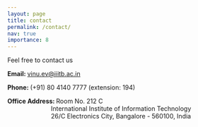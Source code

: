 ```yaml
---
layout: page
title: contact
permalink: /contact/
nav: true
importance: 8
---
```


Feel free to contact us

<b>Email: </b> vinu.ev@iiitb.ac.in

<b>Phone: </b> (+91) 80 4140 7777 (extension: 194)

<b>Office Address: </b> Room No. 212 C <br>
                        &ensp;&ensp;&ensp;&ensp;&ensp;&ensp;&ensp;&ensp;&ensp;&nbsp;&nbsp;&nbsp;&nbsp;&nbsp;&nbsp;&nbsp;&nbsp; International Institute of Information Technology <br>
                        &ensp;&ensp;&ensp;&ensp;&ensp;&ensp;&ensp;&ensp;&ensp;&nbsp;&nbsp;&nbsp;&nbsp;&nbsp;&nbsp;&nbsp;&nbsp; 26/C Electronics City, Bangalore - 560100, India
